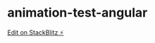 # animation-test-angular

[Edit on StackBlitz ⚡️](https://stackblitz.com/edit/animation-test-angular)